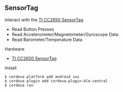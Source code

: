 ## SensorTag

Interact with the [TI CC2650 SensorTag](https://www.ti.com/tool/CC2650STK)

 * Read Button Presses
 * Read Accelerometer/Magnetometer/Gyroscope Data
 * Read Barometer/Temperature Data

Hardware

 * [TI CC2650 SensorTag](https://www.ti.com/tool/CC2650STK)

Install

    $ cordova platform add android ios
    $ cordova plugin add cordova-plugin-ble-central
    $ cordova run
    
